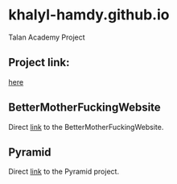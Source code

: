 # khalyl-hamdy.github.io
Talan Academy Project

## Project link:
[here](https://khalyl-hamdy.github.io/)
## BetterMotherFuckingWebsite 
Direct [link](https://khalyl-hamdy.github.io/BetterMotherFuckingWebsite/bmfw.html) to the BetterMotherFuckingWebsite.
## Pyramid
Direct [link](https://khalyl-hamdy.github.io/Pyramid/index.html) to the Pyramid project.
